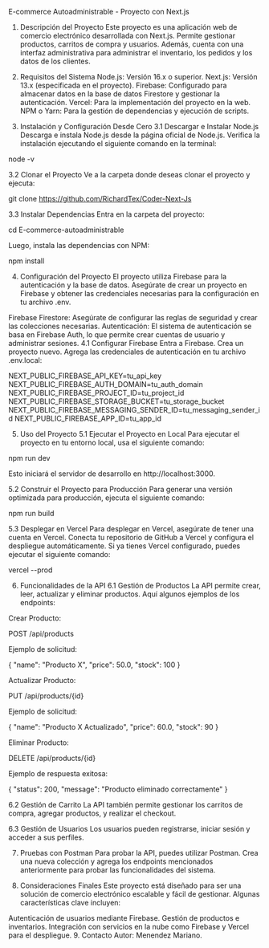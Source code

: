 E-commerce Autoadministrable - Proyecto con Next.js
1. Descripción del Proyecto
Este proyecto es una aplicación web de comercio electrónico desarrollada con Next.js. Permite gestionar productos, carritos de compra y usuarios. Además, cuenta con una interfaz administrativa para administrar el inventario, los pedidos y los datos de los clientes.

2. Requisitos del Sistema
Node.js: Versión 16.x o superior.
Next.js: Versión 13.x (especificada en el proyecto).
Firebase: Configurado para almacenar datos en la base de datos Firestore y gestionar la autenticación.
Vercel: Para la implementación del proyecto en la web.
NPM o Yarn: Para la gestión de dependencias y ejecución de scripts.
3. Instalación y Configuración Desde Cero
3.1 Descargar e Instalar Node.js
Descarga e instala Node.js desde la página oficial de Node.js.
Verifica la instalación ejecutando el siguiente comando en la terminal:

node -v

3.2 Clonar el Proyecto
Ve a la carpeta donde deseas clonar el proyecto y ejecuta:

git clone https://github.com/RichardTex/Coder-Next-Js

3.3 Instalar Dependencias
Entra en la carpeta del proyecto:

cd E-commerce-autoadministrable

Luego, instala las dependencias con NPM:

npm install

4. Configuración del Proyecto
El proyecto utiliza Firebase para la autenticación y la base de datos. Asegúrate de crear un proyecto en Firebase y obtener las credenciales necesarias para la configuración en tu archivo .env.

Firebase Firestore: Asegúrate de configurar las reglas de seguridad y crear las colecciones necesarias.
Autenticación: El sistema de autenticación se basa en Firebase Auth, lo que permite crear cuentas de usuario y administrar sesiones.
4.1 Configurar Firebase
Entra a Firebase.
Crea un proyecto nuevo.
Agrega las credenciales de autenticación en tu archivo .env.local:

NEXT_PUBLIC_FIREBASE_API_KEY=tu_api_key
NEXT_PUBLIC_FIREBASE_AUTH_DOMAIN=tu_auth_domain
NEXT_PUBLIC_FIREBASE_PROJECT_ID=tu_project_id
NEXT_PUBLIC_FIREBASE_STORAGE_BUCKET=tu_storage_bucket
NEXT_PUBLIC_FIREBASE_MESSAGING_SENDER_ID=tu_messaging_sender_id
NEXT_PUBLIC_FIREBASE_APP_ID=tu_app_id

5. Uso del Proyecto
5.1 Ejecutar el Proyecto en Local
Para ejecutar el proyecto en tu entorno local, usa el siguiente comando:

npm run dev

Esto iniciará el servidor de desarrollo en http://localhost:3000.

5.2 Construir el Proyecto para Producción
Para generar una versión optimizada para producción, ejecuta el siguiente comando:

npm run build

5.3 Desplegar en Vercel
Para desplegar en Vercel, asegúrate de tener una cuenta en Vercel.
Conecta tu repositorio de GitHub a Vercel y configura el despliegue automáticamente.
Si ya tienes Vercel configurado, puedes ejecutar el siguiente comando:

vercel --prod

6. Funcionalidades de la API
6.1 Gestión de Productos
La API permite crear, leer, actualizar y eliminar productos. Aquí algunos ejemplos de los endpoints:

Crear Producto:

POST /api/products

Ejemplo de solicitud:

{
  "name": "Producto X",
  "price": 50.0,
  "stock": 100
}

Actualizar Producto:

PUT /api/products/{id}

Ejemplo de solicitud:

{
  "name": "Producto X Actualizado",
  "price": 60.0,
  "stock": 90
}

Eliminar Producto:

DELETE /api/products/{id}

Ejemplo de respuesta exitosa:

{
  "status": 200,
  "message": "Producto eliminado correctamente"
}

6.2 Gestión de Carrito
La API también permite gestionar los carritos de compra, agregar productos, y realizar el checkout.

6.3 Gestión de Usuarios
Los usuarios pueden registrarse, iniciar sesión y acceder a sus perfiles.

7. Pruebas con Postman
Para probar la API, puedes utilizar Postman. Crea una nueva colección y agrega los endpoints mencionados anteriormente para probar las funcionalidades del sistema.

8. Consideraciones Finales
Este proyecto está diseñado para ser una solución de comercio electrónico escalable y fácil de gestionar. Algunas características clave incluyen:

Autenticación de usuarios mediante Firebase.
Gestión de productos e inventarios.
Integración con servicios en la nube como Firebase y Vercel para el despliegue.
9. Contacto
Autor: Menendez Mariano.